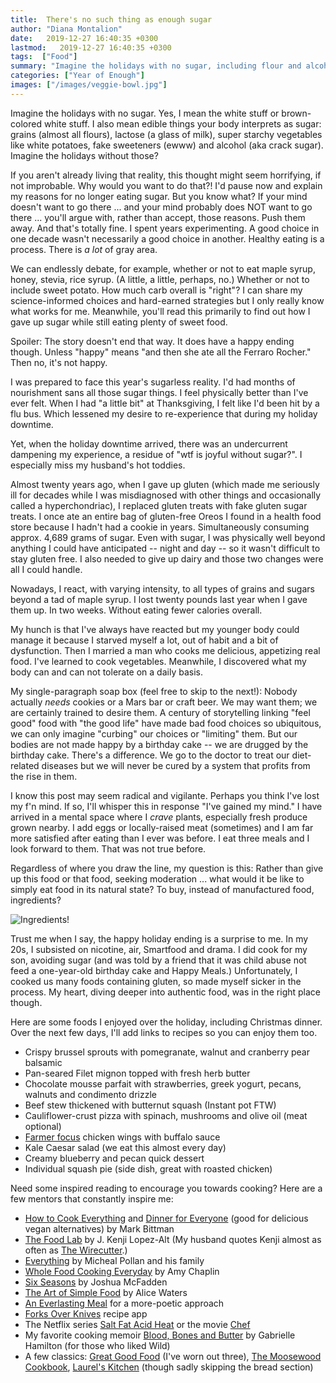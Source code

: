 ```yaml
---
title:  There's no such thing as enough sugar
author: "Diana Montalion"
date:   2019-12-27 16:40:35 +0300
lastmod:   2019-12-27 16:40:35 +0300
tags:  ["Food"]
summary: "Imagine the holidays with no sugar, including flour and alcohol. Horrifying thought or joyful ideal? I've never enjoyed food more."
categories: ["Year of Enough"]
images: ["/images/veggie-bowl.jpg"]
---
```


Imagine the holidays with no sugar. Yes, I mean the white stuff or brown-colored white stuff. I also mean edible things your body interprets as sugar: grains (almost all flours), lactose (a glass of milk), super starchy vegetables like white potatoes, fake sweeteners (ewww) and alcohol (aka crack sugar). Imagine the holidays without those?

If you aren't already living that reality, this thought might seem horrifying, if not improbable. Why would you want to do that?! I'd pause now and explain my reasons for no longer eating sugar. But you know what? If your mind doesn't want to go there ... and your mind probably does NOT want to go there ... you'll argue with, rather than accept, those reasons. Push them away. And that's totally fine. I spent years experimenting. A good choice in one decade wasn't necessarily a good choice in another. Healthy eating is a process. There is *a lot* of gray area.

We can endlessly debate, for example, whether or not to eat maple syrup, honey, stevia, rice syrup. (A little, a little, perhaps, no.) Whether or not to include sweet potato. How much carb overall is "right"? I can share my science-informed choices and hard-earned strategies but I only really know what works for me. Meanwhile, you'll read this primarily to find out how I gave up sugar while still eating plenty of sweet food.

Spoiler: The story doesn't end that way. It does have a happy ending though. Unless "happy" means "and then she ate all the Ferraro Rocher." Then no, it's not happy.

I was prepared to face this year's sugarless reality. I'd had months of nourishment sans all those sugar things. I feel physically better than I've ever felt. When I had "a little bit" at Thanksgiving, I felt like I'd been hit by a flu bus. Which lessened my desire to re-experience that during my holiday downtime.

Yet, when the holiday downtime arrived, there was an undercurrent dampening my experience, a residue of "wtf is joyful without sugar?". I especially miss my husband's hot toddies.

Almost twenty years ago, when I gave up gluten (which made me seriously ill for decades while I was misdiagnosed with other things and occasionally called a hyperchondriac), I replaced gluten treats with fake gluten sugar treats. I once ate an entire bag of gluten-free Oreos I found in a health food store because I hadn't had a cookie in years. Simultaneously consuming approx. 4,689 grams of sugar. Even with sugar, I was physically well beyond anything I could have anticipated -- night and day -- so it wasn't difficult to stay gluten free. I also needed to give up dairy and those two changes were all I could handle.

Nowadays, I react, with varying intensity, to all types of grains and sugars beyond a tad of maple syrup. I lost twenty pounds last year when I gave them up. In two weeks. Without eating fewer calories overall.

My hunch is that I've always have reacted but my younger body could manage it because I starved myself a lot, out of habit and a bit of dysfunction. Then I married a man who cooks me delicious, appetizing real food. I've learned to cook vegetables. Meanwhile, I discovered what my body can and can not tolerate on a daily basis.

My single-paragraph soap box (feel free to skip to the next!): Nobody actually *needs* cookies or a Mars bar or craft beer. We may want them; we are certainly trained to desire them. A century of storytelling linking "feel good" food with "the good life" have made bad food choices so ubiquitous, we can only imagine "curbing" our choices or "limiting" them. But our bodies are not made happy by a birthday cake -- we are drugged by the birthday cake. There's a difference. We go to the doctor to treat our diet-related diseases but we will never be cured by a system that profits from the rise in them.

I know this post may seem radical and vigilante. Perhaps you think I've lost my f'n mind. If so, I'll whisper this in response "I've gained my mind."  I have arrived in a mental space where I *crave* plants, especially fresh produce grown nearby. I add eggs or locally-raised meat (sometimes) and I am far more satisfied after eating than I ever was before. I eat three meals and I look forward to them. That was not true before.

Regardless of where you draw the line, my question is this: Rather than give up this food or that food, seeking moderation ... what would it be like to simply eat food in its natural state? To buy, instead of manufactured food, ingredients?

![Ingredients!](/images/ingredients.png)

Trust me when I say, the happy holiday ending is a surprise to me. In my 20s, I subsisted on nicotine, air, Smartfood and drama. I did cook for my son, avoiding sugar (and was told by a friend that it was child abuse not feed a one-year-old birthday cake and Happy Meals.) Unfortunately, I cooked us many foods containing gluten, so made myself sicker in the process. My heart, diving deeper into authentic food, was in the right place though.

Here are some foods I enjoyed over the holiday, including Christmas dinner. Over the next few days, I'll add links to recipes so you can enjoy them too.

- Crispy brussel sprouts with pomegranate, walnut and cranberry pear balsamic
- Pan-seared Filet mignon topped with fresh herb butter
- Chocolate mousse parfait with strawberries, greek yogurt, pecans, walnuts and condimento drizzle
- Beef stew thickened with butternut squash (Instant pot FTW)
- Cauliflower-crust pizza with spinach, mushrooms and olive oil (meat optional)
- [Farmer focus](https://www.svorganic.com/) chicken wings with buffalo sauce
- Kale Caesar salad (we eat this almost every day)
- Creamy blueberry and pecan quick dessert
- Individual squash pie (side dish, great with roasted chicken)

Need some inspired reading to encourage you towards cooking? Here are a few mentors that constantly inspire me:

- [How to Cook Everything](https://www.powells.com/book/-9781328545435) and [Dinner for Everyone](https://www.powells.com/book/-9780385344760) (good for delicious vegan alternatives) by Mark Bittman
- [The Food Lab](https://www.powells.com/book/-9780393081084) by J. Kenji Lopez-Alt (My husband quotes Kenji almost as often as [The Wirecutter](https://thewirecutter.com/).)
- [Everything](https://www.powells.com/author/Michael-Pollan) by Micheal Pollan and his family
- [Whole Food Cooking Everyday](https://www.powells.com/book/-9781579658021) by Amy Chaplin
- [Six Seasons](https://www.powells.com/book/-9781579656317) by Joshua McFadden
- [The Art of Simple Food](https://www.powells.com/book/-9780307336798) by Alice Waters
- [An Everlasting Meal](https://www.powells.com/book/-9781439181881) for a more-poetic approach
- [Forks Over Knives](https://www.forksoverknives.com/recipes) recipe app
- The Netflix series [Salt Fat Acid Heat](https://www.netflix.com/title/80198288) or the movie [Chef](https://www.rottentomatoes.com/m/chef_2014)
- My favorite cooking memoir [Blood, Bones and Butter](https://www.powells.com/book/-9780812980882) by Gabrielle Hamilton (for those who liked Wild)
- A few classics: [Great Good Food](https://www.powells.com/book/-9780517881224) (I've worn out three), [The Moosewood Cookbook](https://www.powells.com/book/-9781580081306), [Laurel's Kitchen](https://www.powells.com/book/-9780898151664) (though sadly skipping the bread section)
